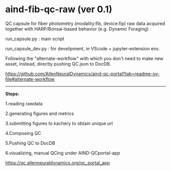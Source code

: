 # aind-fib-qc-raw (ver 0.1)

QC capsule for fiber photometry (modality:fib, device:fip) raw data acquired together with HARP/Bonsai-based behavior (e.g. Dynamic Foraging)

run_capsule.py : main script

run_capsule_dev.py : for develipment, in VScode + jupyter-extension env.

Following the "alternate-workflow" with which you don't need to make new asset, instead, directly pushing QC.json to DocDB.

https://github.com/AllenNeuralDynamics/aind-qc-portal?tab=readme-ov-file#alternate-workflow

___
**Steps:**

1.reading rawdata

2.generating figures and metrics

3.submitting figures to kachery to obtain unique url

4.Composing QC

5.Pushing QC to DocDB

6.visualizing, manual QCing under AIND-QCportal-app

https://qc.allenneuraldynamics.org/qc_portal_app


